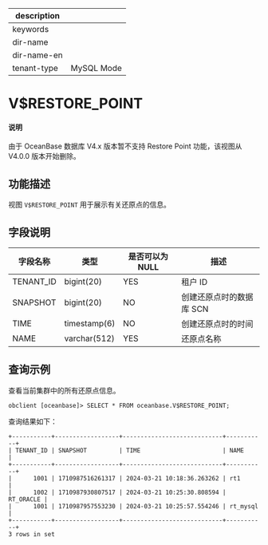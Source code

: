 |description||
|---|---|
|keywords||
|dir-name||
|dir-name-en||
|tenant-type|MySQL Mode|

# V$RESTORE_POINT

<main id="notice" type='explain'>
<h4>说明</h4>
<p>由于 OceanBase 数据库 V4.x 版本暂不支持 Restore Point 功能，该视图从 V4.0.0 版本开始删除。</p>
</main>

## 功能描述

视图 `V$RESTORE_POINT` 用于展示有关还原点的信息。

## 字段说明

| **字段名称**  |    **类型**    | **是否可以为 NULL** |     **描述**     |
|-----------|--------------|----------------|----------------|
| TENANT_ID | bigint(20)   | YES            | 租户 ID          |
| SNAPSHOT  | bigint(20)   | NO             | 创建还原点时的数据库 SCN |
| TIME      | timestamp(6) | NO             | 创建还原点时的时间      |
| NAME      | varchar(512) | YES            | 还原点名称          |

## 查询示例

查看当前集群中的所有还原点信息。

```shell
obclient [oceanbase]> SELECT * FROM oceanbase.V$RESTORE_POINT;
```

查询结果如下：

```shell
+-----------+------------------+----------------------------+-----------+
| TENANT_ID | SNAPSHOT         | TIME                       | NAME      |
+-----------+------------------+----------------------------+-----------+
|      1001 | 1710987516261317 | 2024-03-21 10:18:36.263262 | rt1       |
|      1002 | 1710987930807517 | 2024-03-21 10:25:30.808594 | RT_ORACLE |
|      1001 | 1710987957553230 | 2024-03-21 10:25:57.554246 | rt_mysql  |
+-----------+------------------+----------------------------+-----------+
3 rows in set
```

